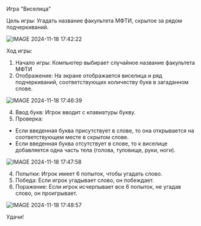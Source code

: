 Игра "Виселица"

Цель игры: Угадать название факультета МФТИ, 
скрытое за рядом подчеркиваний.

![IMAGE 2024-11-18 17:42:22](https://github.com/user-attachments/assets/e4e3121c-9744-461f-b2d8-8aae88f782c2)

Ход игры:

1. Начало игры: Компьютер выбирает случайное название факультета МФТИ
2. Отображение: На экране отображается виселица и ряд подчеркиваний, 
соответствующих количеству букв в загаданном слове.

![IMAGE 2024-11-18 17:46:39](https://github.com/user-attachments/assets/4fc0e6cf-081c-478a-8983-c554d2cbec34)

4. Ввод букв: Игрок вводит с клавиатуры букву.
5. Проверка:
  * Если введенная буква присутствует в слове, то она открывается 
  на соответствующем месте в скрытом слове. 
  * Если введенная буква отсутствует в слове, то к виселице 
  добавляется одна часть тела (голова, туловище, руки, ноги).

![IMAGE 2024-11-18 17:47:58](https://github.com/user-attachments/assets/294b9229-1f5c-4e98-9c97-b71af5f102b0)

4. Попытки: Игрок имеет 6 попыток, чтобы угадать слово. 
5. Победа: Если игрок угадывает слово, он побеждает.
6. Поражение: Если игрок исчерпывает все 6 попыток, не угадав слово, он проигрывает.

![IMAGE 2024-11-18 17:48:57](https://github.com/user-attachments/assets/995818f3-30b6-45a1-9318-ceacdecdf054)

Удачи!


